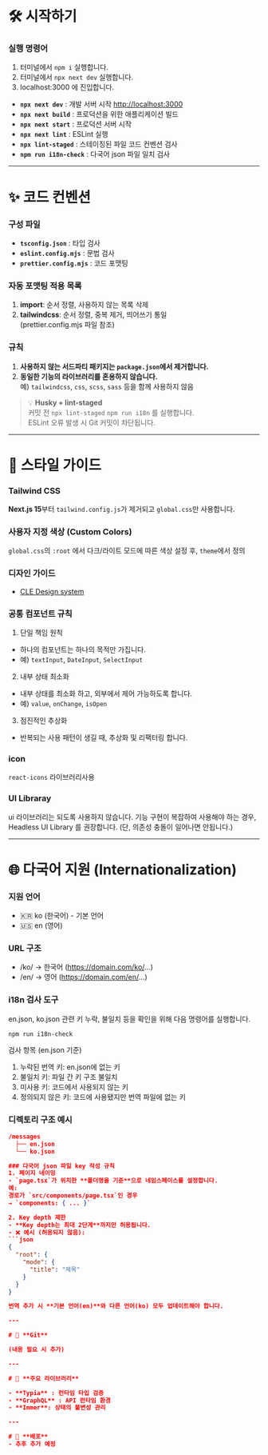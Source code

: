 # 🛠️ **시작하기**

### 실행 명령어
1. 터미널에서 `npm i` 실행합니다.
2. 터미널에서 `npx next dev` 실행합니다.
3. localhost:3000 에 진입합니다.

- **`npx next dev`** : 개발 서버 시작 [http://localhost:3000](http://localhost:3000)
- **`npx next build`** : 프로덕션을 위한 애플리케이션 빌드
- **`npx next start`** : 프로덕션 서버 시작
- **`npx next lint`** : ESLint 실행
- **`npx lint-staged`** : 스테이징된 파일 코드 컨벤션 검사
- **`npm run i18n-check`** : 다국어 json 파일 일치 검사

---

# ✨ **코드 컨벤션**

### 구성 파일

- **`tsconfig.json`** : 타입 검사
- **`eslint.config.mjs`** : 문법 검사
- **`prettier.config.mjs`** : 코드 포맷팅

### 자동 포맷팅 적용 목록

1. **import**: 순서 정렬, 사용하지 않는 목록 삭제
2. **tailwindcss**: 순서 정렬, 중복 제거, 띄어쓰기 통일  
   (prettier.config.mjs 파일 참조)

### 규칙

1. **사용하지 않는 서드파티 패키지는 `package.json`에서 제거합니다.**
2. **동일한 기능의 라이브러리를 혼용하지 않습니다.**  
   예) `tailwindcss`, `css`, `scss`, `sass` 등을 함께 사용하지 않음

> 💡 **Husky + lint-staged**  
> 커밋 전 `npx lint-staged` `npm run i18n` 를 실행합니다.  
> ESLint 오류 발생 시 Git 커밋이 차단됩니다.

---

# 🎨 **스타일 가이드**

### Tailwind CSS

**Next.js 15**부터 `tailwind.config.js`가 제거되고 `global.css`만 사용합니다.

### 사용자 지정 색상 (Custom Colors)

`global.css`의 `:root` 에서 다크/라이트 모드에 따른 색상 설정 후, `theme`에서 정의

### 디자인 가이드

- [CLE Design system](https://www.figma.com/design/tbtPLjPDYOK9qm76OjHwxI/Design-system?node-id=7-316&m=dev)

### 공통 컴포넌트 규칙

1. 단일 책임 원칙
- 하나의 컴포넌트는 하나의 목적만 가집니다.
- 예) `textInput`, `DateInput`, `SelectInput`

2. 내부 상태 최소화
- 내부 상태를 최소화 하고, 외부에서 제어 가능하도록 합니다.
- 예) `value`, `onChange`, `isOpen`

3. 점진적인 추상화
- 반복되는 사용 패턴이 생길 때, 추상화 및 리팩터링 합니다.

### icon

`react-icons` 라이브러리사용

### UI Libraray

ui 라이브러리는 되도록 사용하지 않습니다.
기능 구현이 복잡하여 사용해야 하는 경우, Headless UI Library 를 권장합니다.
(단, 의존성 충돌이 일어나면 안됩니다.)

---

# 🌐 다국어 지원 (Internationalization)

### 지원 언어
- 🇰🇷 ko (한국어) - 기본 언어
- 🇺🇸 en (영어)

### URL 구조
- /ko/ → 한국어 (https://domain.com/ko/...)
- /en/ → 영어 (https://domain.com/en/...)

### i18n 검사 도구

en.json, ko.json 관련 키 누락, 불일치 등을 확인을 위해 다음 명령어를 실행합니다.

`npm run i18n-check`

검사 항목 (en.json 기준)
1. 누락된 번역 키: en.json에 없는 키
2. 불일치 키: 파일 간 키 구조 불일치
3. 미사용 키: 코드에서 사용되지 않는 키
4. 정의되지 않은 키: 코드에 사용됐지만 번역 파일에 없는 키


### 디렉토리 구조 예시
  ```json
  /messages
    ├── en.json
    └── ko.json

### 다국어 json 파일 key 작성 규칙
1. 페이지 네이밍
- `page.tsx`가 위치한 **폴더명을 기준**으로 네임스페이스를 설정합니다.  
  예:  
  경로가 `src/components/page.tsx`인 경우  
  → `components: { ... }`

2. Key depth 제한
- **Key depth는 최대 2단계**까지만 허용됩니다.
- ❌ 예시 (허용되지 않음):
  ```json
  {
    "root": {
      "mode": {
        "title": "제목"
      }
    }
  }

번역 추가 시 **기본 언어(en)**와 다른 언어(ko) 모두 업데이트해야 합니다.

---

# 📁 **Git**

(내용 필요 시 추가)

---

# 🧩 **주요 라이브러리**

- **Typia** : 런타임 타입 검증
- **GraphQL** : API 런타임 환경
- **Immer**: 상태의 불변성 관리

---

# 🚀 **배포**
- 추후 추가 예정